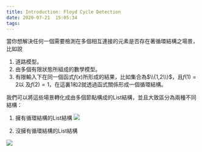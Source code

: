 ```yaml
---
title: Introduction: Floyd Cycle Detection
date: 2020-07-21  15:05:34 
tags:
---
```



當你想解決任何一個需要檢測在多個相互連接的元素是否存在著循環結構之場景，比如說
1. 道路模型。
2. 由多個有限狀態所組成的數學模型。
3. 有限輸入下在同一個函式$f(x)$所形成的結果，比如集合為$\\{1,2\\}$，且$f(1)=2$以
及$f(2)=1$，在這裏1和2就透過函式關係形成一個循環結構。


我們可以將這些場景轉化成由多個節點構成的List結構，並且大致區分為兩種不同結構：

1. 擁有循環結構的List結構
![](/img/floydCycleDetect/ListAexample.png)

2. 沒擁有循環結構的List結構

![](/img/floydCycleDetect/ListBexample.png)






